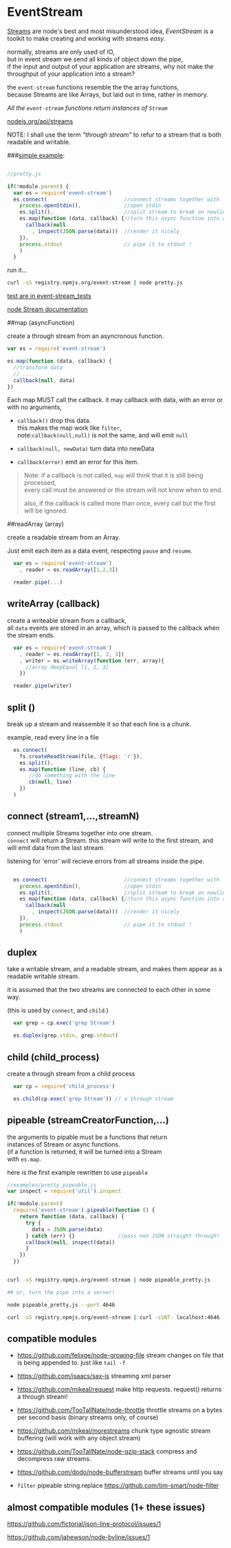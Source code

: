 # EventStream

[Streams](http://nodejs.org/api/streams.html "Stream") are node's best and most misunderstood idea,
_<em>EventStream</em>_ is a toolkit to make creating and working with streams <em>easy</em>.  

normally, streams are only used of IO,  
but in event stream we send all kinds of object down the pipe,  
if the input and output of your application are streams, why not make the throughput of your application into a stream?  

the `event-stream` functions resemble the the array functions,  
because Streams are like Arrays, but laid out in time, rather in memory.  

<em>All the `event-stream` functions return instances of `Stream`</em>

[nodejs.org/api/streams](http://nodejs.org/api/streams.html "Stream")

NOTE: I shall use the term <em>"through stream"</em> to refur to a stream that is both readable and writable.  

###[simple example](https://github.com/dominictarr/event-stream/blob/master/examples/pretty.js):

``` js

//pretty.js

if(!module.parent) {
  var es = require('event-stream')
  es.connect(                         //connect streams together with `pipe`
    process.openStdin(),              //open stdin
    es.split(),                       //split stream to break on newlines
    es.map(function (data, callback) {//turn this async function into a stream
      callback(null
        , inspect(JSON.parse(data)))  //render it nicely
    }),
    process.stdout                    // pipe it to stdout !
    )
  }
```
run it...

``` bash  
curl -sS registry.npmjs.org/event-stream | node pretty.js
```
 
[test are in event-stream_tests](https://github.com/dominictarr/event-stream_tests)

[node Stream documentation](http://nodejs.org/api/streams.html)

##map (asyncFunction)

create a through stream from an asyncronous function.  

``` js
var es = require('event-stream')

es.map(function (data, callback) {
  //transform data
  // ...
  callback(null, data)
})

```

Each map MUST call the callback. it may callback with data, with an error or with no arguments, 

  * `callback()` drop this data.  
    this makes the map work like `filter`,  
    note:`callback(null,null)` is not the same, and will emit `null`

  * `callback(null, newData)` turn data into newData
    
  * `callback(error)` emit an error for this item.

>Note: if a callback is not called, `map` will think that it is still being processed,   
>every call must be answered or the stream will not know when to end.  
>
>also, if the callback is called more than once, every call but the first will be ignored.

##readArray (array)

create a readable stream from an Array.

Just emit each item as a data event, respecting `pause` and `resume`.

``` js
  var es = require('event-stream')
    , reader = es.readArray([1,2,3])

  reader.pipe(...)
```

## writeArray (callback)

create a writeable stream from a callback,  
all `data` events are stored in an array, which is passed to the callback when the stream ends.

``` js
  var es = require('event-stream')
    , reader = es.readArray([1, 2, 3])
    , writer = es.writeArray(function (err, array){
      //array deepEqual [1, 2, 3]
    })

  reader.pipe(writer)
```

## split ()

break up a stream and reassemble it so that each line is a chunk.  

example, read every line in a file

``` js
  es.connect(
    fs.createReadStream(file, {flags: 'r'}),
    es.split(),
    es.map(function (line, cb) {
       //do something with the line 
       cb(null, line)
    })
  )

```

## connect (stream1,...,streamN)

connect multiple Streams together into one stream.  
`connect` will return a Stream. this stream will write to the first stream,
and will emit data from the last stream. 

listening for 'error' will recieve errors from all streams inside the pipe.

``` js

  es.connect(                         //connect streams together with `pipe`
    process.openStdin(),              //open stdin
    es.split(),                       //split stream to break on newlines
    es.map(function (data, callback) {//turn this async function into a stream
      callback(null
        , inspect(JSON.parse(data)))  //render it nicely
    }),
    process.stdout                    // pipe it to stdout !
    )
```

## duplex

take a writable stream, and a readable stream, and makes them appear as a readable writable stream.

it is assumed that the two streams are connected to each other in some way.  

(this is used by `connect`, and `child`.)

``` js
  var grep = cp.exec('grep Stream')

  es.duplex(grep.stdin, grep.stdout)
```

## child (child_process)

create a through stream from a child process

``` js
  var cp = require('child_process')

  es.child(cp.exec('grep Stream')) // a through stream

```

## pipeable (streamCreatorFunction,...)

the arguments to pipable must be a functions that return  
instances of Stream or async functions.  
(if a function is returned, it will be turned into a Stream  
with `es.map`.

here is the first example rewritten to use `pipeable`

``` js
//examples/pretty_pipeable.js
var inspect = require('util').inspect

if(!module.parent)
  require('event-stream').pipeable(function () {
    return function (data, callback) {
      try {
        data = JSON.parse(data)
      } catch (err) {}              //pass non JSON straight through!
      callback(null, inspect(data))
      }
    })  
  })
```

``` bash

curl -sS registry.npmjs.org/event-stream | node pipeable_pretty.js

## or, turn the pipe into a server!

node pipeable_pretty.js --port 4646

curl -sS registry.npmjs.org/event-stream | curl -sSNT- localhost:4646

```
## compatible modules

  * https://github.com/felixge/node-growing-file
    stream changes on file that is being appended to. just like `tail -f`

  * https://github.com/isaacs/sax-js
    streaming xml parser

  * https://github.com/mikeal/request
    make http requests. request() returns a through stream!

  * https://github.com/TooTallNate/node-throttle
    throttle streams on a bytes per second basis (binary streams only, of course)
    
  * https://github.com/mikeal/morestreams
    chunk type agnostic stream buffering (will work with any object stream)
    
  * https://github.com/TooTallNate/node-gzip-stack
    compress and decompress raw streams.

  * https://github.com/dodo/node-bufferstream
    buffer streams until you say

  * `filter` pipeable string.replace
    https://github.com/tim-smart/node-filter

## almost compatible modules (1+ these issues)

https://github.com/fictorial/json-line-protocol/issues/1

https://github.com/jahewson/node-byline/issues/1



<!--
TODO, the following methods are not implemented yet.

## sidestream (stream1,...,streamN)

pipes the incoming stream to many writable streams.  
remits the input stream.

``` js
  es.sidestream( //will log the stream to a file
    es.connect(
      es.mapSync(function (j) {return JSON.stringify(j) + '/n'}),
      fs.createWruteStream(file, {flags: 'a'})
    )
```

## merge (stream1,...,streamN)

create a readable stream that merges many streams into one

(not implemented yet)

### another pipe example

SEARCH SUBDIRECTORIES FROM CWD  
FILTER IF NOT A GIT REPO  
MAP TO GIT STATUS --porclean + the directory  
FILTER IF EMPTY STATUS  
process.stdout  
that will show all the repos which have unstaged changes  

## TODO & applications

  * buffer -- buffer items
  * rate limiter
  * save to database
    * couch
    * redis
    * mongo
    * file(s)
  * read from database
    * couch
    * redis
    * mongo
    * file(s)
  * recursive
    * search filesystem
    * scrape web pages (load pages, parse for links, etc)
    * module dependencies
  
-->